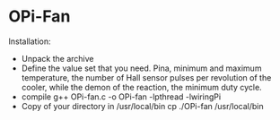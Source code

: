 # OPi-Fan

Installation:
- Unpack the archive
- Define the value set that you need.
    Pina, minimum and maximum temperature, the number of Hall sensor pulses per revolution of the cooler, while the demon of the reaction, the minimum duty cycle.
- compile
g++ OPi-fan.c  -o OPi-fan  -lpthread -lwiringPi
- Copy of your directory in /usr/local/bin
cp ./OPi-fan /usr/local/bin
